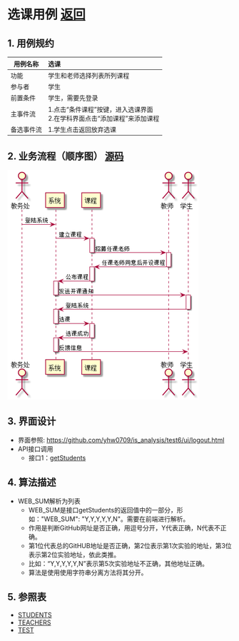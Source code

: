﻿# 选课用例 [返回](../../README.md)
## 1. 用例规约

|用例名称|选课|
|-------|:-------------|
|功能|学生和老师选择列表所列课程|
|参与者|学生|
|前置条件|学生，需要先登录|
|主事件流| 1.点击“条件课程”按键，进入选课界面<br/>2.在学科界面点击“添加课程”来添加课程|
|备选事件流|1.学生点击返回放弃选课 |

## 2. 业务流程（顺序图） [源码](../sequence_diagram/select_class.puml)
![sequence1](../sequence_diagram/select_class.png) 

## 3. 界面设计
- 界面参照: https://github.com/yhw0709/is_analysis/test6/ui/logout.html
- API接口调用
    - 接口1：[getStudents](../interface/getStudents.md) 

## 4. 算法描述

- WEB_SUM解析为列表  
  - WEB_SUM是接口getStudents的返回值中的一部分，形如："WEB_SUM": "Y,Y,Y,Y,Y,N"。需要在前端进行解析。  
  - 作用是判断GitHub网址是否正确，用逗号分开，Y代表正确，N代表不正确。  
  - 第1位代表总的GitHUB地址是否正确，第2位表示第1次实验的地址，第3位表示第2位实验地址，依此类推。
  - 比如：“Y,Y,Y,Y,Y,N”表示第5次实验地址不正确，其他地址正确。  
  - 算法是使用使用字符串分离方法将其分开。

    
## 5. 参照表

- [STUDENTS](../database.md/#STUDENTS)
- [TEACHERS](../database.md/#TEACHERS)
- [TEST](../database.md/#TEST)


